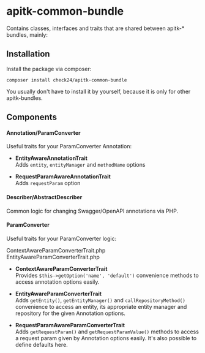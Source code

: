 # apitk-common-bundle

Contains classes, interfaces and traits that are shared between
apitk-* bundles, mainly:

## Installation
Install the package via composer:
```
composer install check24/apitk-common-bundle
```
You usually don't have to install it by yourself, because it is only for other apitk-bundles.

## Components

#### Annotation/ParamConverter

Useful traits for your ParamConverter Annotation:

* __EntityAwareAnnotationTrait__   
  Adds `entity`, `entityManager` and `methodName` options
  
* __RequestParamAwareAnnotationTrait__  
  Adds `requestParam` option


#### Describer/AbstractDescriber

Common logic for changing Swagger/OpenAPI annotations via PHP.

#### ParamConverter

Useful traits for your ParamConverter logic:

ContextAwareParamConverterTrait.php
EntityAwareParamConverterTrait.php

* __ContextAwareParamConverterTrait__   
  Provides `$this->getOption('name', 'default')` convenience methods
  to access annotation options easily.
  
* __EntityAwareParamConverterTrait__  
  Adds `getEntity()`, `getEntityManager()` and `callRepositoryMethod()`
  convenience to access an entity, its appropriate entity manager and
  repository for the given Annotation options.
  
* __RequestParamAwareParamConverterTrait__  
  Adds `getRequestParam()` and `getRequestParamValue()` methods to access
  a request param given by Annotation options easily. It's also possible to
  define defaults here.
  
  

